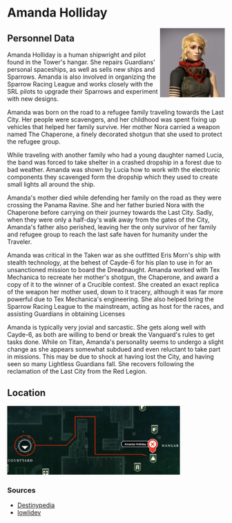 # Amanda Holliday
<img align="right" src="/images/vendors/amanda_holliday.png" width="150">

## Personnel Data
Amanda Holliday is a human shipwright and pilot found in the Tower's hangar. She repairs Guardians' personal spaceships, as well as sells new ships and Sparrows. Amanda is also involved in organizing the Sparrow Racing League and works closely with the SRL pilots to upgrade their Sparrows and experiment with new designs.

Amanda was born on the road to a refugee family traveling towards the Last City. Her people were scavengers, and her childhood was spent fixing up vehicles that helped her family survive. Her mother Nora carried a weapon named The Chaperone, a finely decorated shotgun that she used to protect the refugee group.

While traveling with another family who had a young daughter named Lucia, the band was forced to take shelter in a crashed dropship in a forest due to bad weather. Amanda was shown by Lucia how to work with the electronic components they scavenged form the dropship which they used to create small lights all around the ship.

Amanda's mother died while defending her family on the road as they were crossing the Panama Ravine. She and her father buried Nora with the Chaperone before carrying on their journey towards the Last City. Sadly, when they were only a half-day's walk away from the gates of the City, Amanda's father also perished, leaving her the only survivor of her family and refugee group to reach the last safe haven for humanity under the Traveler.

Amanda was critical in the Taken war as she outfitted Eris Morn's ship with stealth technology, at the behest of Cayde-6 for his plan to use in for an unsanctioned mission to board the Dreadnaught. Amanda worked with Tex Mechanica to recreate her mother's shotgun, the Chaperone, and award a copy of it to the winner of a Crucible contest. She created an exact replica of the weapon her mother used, down to it tracery, although it was far more powerful due to Tex Mechanica's engineering. She also helped bring the Sparrow Racing League to the mainstream, acting as host for the races, and assisting Guardians in obtaining Licenses

Amanda is typically very jovial and sarcastic. She gets along well with Cayde-6, as both are willing to bend or break the Vanguard's rules to get tasks done. While on Titan, Amanda's personality seems to undergo a slight change as she appears somewhat subdued and even reluctant to take part in missions. This may be due to shock at having lost the City, and having seen so many Lightless Guardians fall. She recovers following the reclamation of the Last City from the Red Legion.

## Location
<img src="/images/maps/amanda_holliday_location.jpg" width="400">

### Sources
* [Destinypedia](https://www.destinypedia.com/Amanda_Holliday)
* [lowlidev](https://lowlidev.com.au/destiny/maps/tower)
